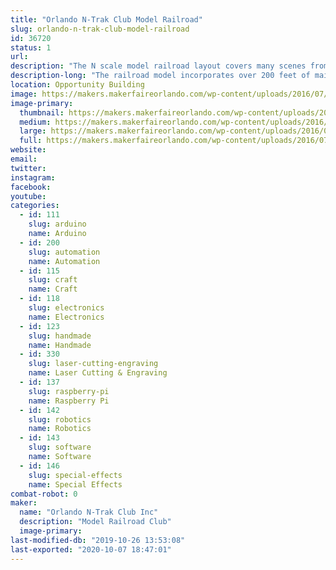 ```yaml
---
title: "Orlando N-Trak Club Model Railroad"
slug: orlando-n-trak-club-model-railroad
id: 36720
status: 1
url: 
description: "The N scale model railroad layout covers many scenes from Jacksonville, FL to Folkston, GA."
description-long: "The railroad model incorporates over 200 feet of mainline track depicting the route from Jacksonville, FL to Folkston, GA. Visitors drive trains past many well known landmarks, across rivers and thru wooded pine forests. Operation features such as control signals and crossing gates are controlled by various state of the art electronic technologies including Arduinos and Raspberry Pi. See and run trains on this national award winning layout"
location: Opportunity Building
image: https://makers.makerfaireorlando.com/wp-content/uploads/2016/07/Maker-Faire-B-1024x506.jpg
image-primary:
  thumbnail: https://makers.makerfaireorlando.com/wp-content/uploads/2016/07/Maker-Faire-B-150x150.jpg
  medium: https://makers.makerfaireorlando.com/wp-content/uploads/2016/07/Maker-Faire-B-300x148.jpg
  large: https://makers.makerfaireorlando.com/wp-content/uploads/2016/07/Maker-Faire-B-1024x506.jpg
  full: https://makers.makerfaireorlando.com/wp-content/uploads/2016/07/Maker-Faire-B.jpg
website: 
email: 
twitter: 
instagram: 
facebook: 
youtube: 
categories:
  - id: 111
    slug: arduino
    name: Arduino
  - id: 200
    slug: automation
    name: Automation
  - id: 115
    slug: craft
    name: Craft
  - id: 118
    slug: electronics
    name: Electronics
  - id: 123
    slug: handmade
    name: Handmade
  - id: 330
    slug: laser-cutting-engraving
    name: Laser Cutting & Engraving
  - id: 137
    slug: raspberry-pi
    name: Raspberry Pi
  - id: 142
    slug: robotics
    name: Robotics
  - id: 143
    slug: software
    name: Software
  - id: 146
    slug: special-effects
    name: Special Effects
combat-robot: 0
maker:
  name: "Orlando N-Trak Club Inc"
  description: "Model Railroad Club"
  image-primary: 
last-modified-db: "2019-10-26 13:53:08"
last-exported: "2020-10-07 18:47:01"
---
```

